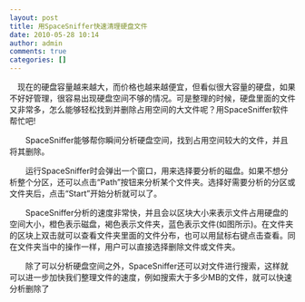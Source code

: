 ```yaml
---
layout: post
title: 用SpaceSniffer快速清理硬盘文件
date: 2010-05-28 10:14
author: admin
comments: true
categories: []
---
```

　现在的硬盘容量越来越大，而价格也越来越便宜，但看似很大容量的硬盘，如果不好好管理，很容易出现硬盘空间不够的情况。可是整理的时候，硬盘里面的文件又非常多，怎么能够轻松找到并删除占用空间的大文件呢？用SpaceSniffer软件帮忙吧!

　　SpaceSniffer能够帮你瞬间分析硬盘空间，找到占用空间较大的文件，并且将其删除。

　　运行SpaceSniffer时会弹出一个窗口，用来选择要分析的磁盘。如果不想分析整个分区，还可以点击“Path”按钮来分析某个文件夹。选择好需要分析的分区或文件夹后，点击“Start”开始分析就可以了。

　　SpaceSniffer分析的速度非常快，并且会以区块大小来表示文件占用硬盘的空间大小，橙色表示磁盘，褐色表示文件夹，蓝色表示文件(如图所示)。在文件夹的区块上双击就可以查看文件夹里面的文件分布，也可以用鼠标右键点击查看。同在文件夹当中的操作一样，用户可以直接选择删除文件或文件夹。　

　　除了可以分析硬盘空间之外，SpaceSniffer还可以对文件进行搜索，这样就可以进一步加快我们整理文件的速度，例如搜索大于多少MB的文件，就可以快速分析删除了
